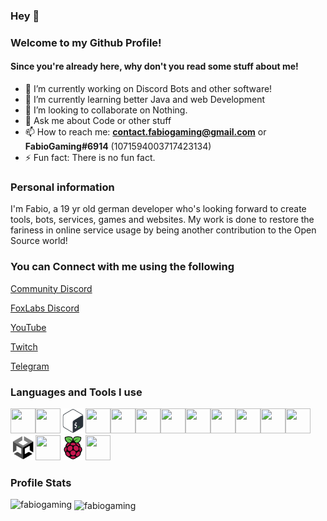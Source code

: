 ### Hey 👋
### Welcome to my Github Profile!

#### Since you're already here, why don't you read some stuff about me!
- 🔭 I’m currently working on Discord Bots and other software!
- 🌱 I’m currently learning better Java and web Development
- 👯 I’m looking to collaborate on Nothing.
- 💬 Ask me about Code or other stuff
- 📫 How to reach me: **contact.fabiogaming@gmail.com** or **FabioGaming#6914** (1071594003717423134)
- ⚡ Fun fact: There is no fun fact.

### Personal information
I'm Fabio, a 19 yr old german developer who's looking forward to create tools, bots, services, games and websites. My work is done to restore the fariness in online service usage by being another contribution to the Open Source world!

<h3 align="left">You can Connect with me using the following</h3>
<a href="https://discord.com/invite/DSNkQKXwrz" target="blank"><p>Community Discord</p></a>
<a href="https://discord.com/invite/6aBmZXf" target="blank"><p>FoxLabs Discord</p></a>
<a href="https://youtube.com/c/FabioGamingFG"><p>YouTube</p></a>
<a href="https://twitch.tv/FabioGamingLive"><p>Twitch</p></a>
<a href="https://t.me/fabiogaming"><p>Telegram</p></a>

<h3 align="left">Languages and Tools I use</h3>
<div align="left">
<img src="https://github.com/abranhe/programming-languages-logos/blob/master/src/csharp/csharp.svg" width=40 height=40><img src="https://github.com/abranhe/programming-languages-logos/blob/master/src/java/java.svg" width=40 height=40><img src="https://github.com/devicons/devicon/blob/master/icons/bash/bash-original.svg" width=40 height=40><img src="https://github.com/actions/starter-workflows/blob/main/icons/powershell.svg" width=40 height=40><img src="https://github.com/uditkumar489/Icon-pack/blob/master/Social%20media/Die%20cut%20-%20transparent/svg/030-html-5.svg" width=40 height=40><img src="https://github.com/rdimascio/icons/blob/master/icons/color/css3.svg" width=40 height=40><img src="https://github.com/detain/svg-logos/blob/master/svg/javascript.svg" width=40 height=40><img src="https://github.com/manuelbieh/logo-file-icons/blob/master/icons/php2.svg" width=40 height=40><img src="https://github.com/get-icon/geticon/blob/master/icons/visual-studio.svg" width=40 height=40><img src="https://github.com/detain/svg-logos/blob/master/svg/intellij-idea-1.svg" width=40 height=40><img src="https://github.com/simple-icons/simple-icons/blob/master/icons/rider.svg" width=40 height=40><img src="https://github.com/wappalyzer/wappalyzer/blob/master/src/drivers/webextension/images/icons/git.svg" width=40 height=40><img src="https://github.com/devicons/devicon/blob/master/icons/unity/unity-original.svg" width=40 height=40><img src="https://github.com/detain/svg-logos/blob/master/svg/xampp.svg" width=40 height=40><img src="https://github.com/devicons/devicon/blob/master/icons/raspberrypi/raspberrypi-original.svg" width=40 height=40><img src="https://upload.wikimedia.org/wikipedia/commons/6/69/Notepad%2B%2B_Logo.svg" width=40 height=40>
  </div>
  
  ### Profile Stats
  
  <p><img align="left" src="https://github-readme-stats.vercel.app/api/top-langs?username=fabiogaming&show_icons=true&locale=en&layout=compact" alt="fabiogaming"/></p>
  
  <p>&nbsp;<img align="center" src="https://github-readme-stats.vercel.app/api?username=fabiogaming&show_icons=true&locale=en" alt="fabiogaming" /></p>
